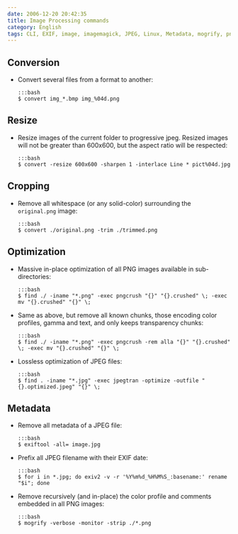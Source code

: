```yaml
---
date: 2006-12-20 20:42:35
title: Image Processing commands
category: English
tags: CLI, EXIF, image, imagemagick, JPEG, Linux, Metadata, mogrify, pngcrush
---
```


## Conversion

  * Convert several files from a format to another:

        :::bash
        $ convert img_*.bmp img_%04d.png


## Resize

  * Resize images of the current folder to progressive jpeg. Resized images will not be greater than 600x600, but the aspect ratio will be respected:

        :::bash
        $ convert -resize 600x600 -sharpen 1 -interlace Line * pict%04d.jpg


## Cropping

  * Remove all whitespace (or any solid-color) surrounding the `original.png` image:
  
        :::bash
        $ convert ./original.png -trim ./trimmed.png
  

## Optimization

  * Massive in-place optimization of all PNG images available in sub-directories:

        :::bash
        $ find ./ -iname "*.png" -exec pngcrush "{}" "{}.crushed" \; -exec mv "{}.crushed" "{}" \;

  * Same as above, but remove all known chunks, those encoding color profiles, gamma and text, and only keeps transparency chunks:

        :::bash
        $ find ./ -iname "*.png" -exec pngcrush -rem alla "{}" "{}.crushed" \; -exec mv "{}.crushed" "{}" \;

  * Lossless optimization of JPEG files:

        :::bash
        $ find . -iname "*.jpg" -exec jpegtran -optimize -outfile "{}.optimized.jpeg" "{}" \;


## Metadata

  * Remove all metadata of a JPEG file:

        :::bash
        $ exiftool -all= image.jpg

  * Prefix all JPEG filename with their EXIF date:

        :::bash
        $ for i in *.jpg; do exiv2 -v -r '%Y%m%d_%H%M%S_:basename:' rename "$i"; done

  * Remove recursively (and in-place) the color profile and comments embedded in all PNG images:

        :::bash
        $ mogrify -verbose -monitor -strip ./*.png
